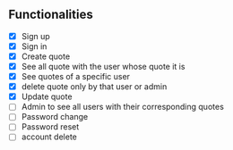 ## Functionalities
- [x] Sign up
- [x] Sign in
- [x] Create quote
- [x] See all quote with the user whose quote it is
- [x] See quotes of a specific user
- [x] delete quote only by that user or admin
- [x] Update quote
- [ ] Admin to see all users with their corresponding quotes
- [ ] Password change 
- [ ] Password reset
- [ ] account delete